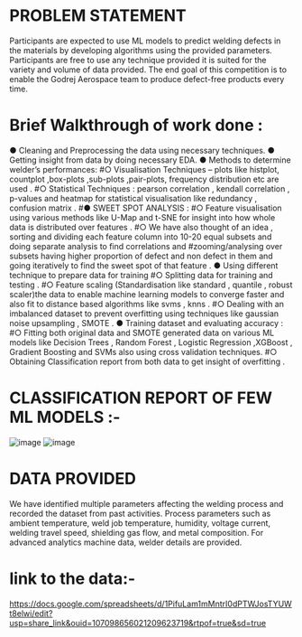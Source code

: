 # PROBLEM STATEMENT
Participants are expected to use ML models to predict welding defects in the materials by
developing algorithms using the provided parameters. Participants are free to use any
technique provided it is suited for the variety and volume of data provided.
The end goal of this competition is to enable the Godrej Aerospace team to produce
defect-free products every time.

# Brief Walkthrough of work done : 
●	 Cleaning and Preprocessing the data using necessary techniques. 
●	Getting insight from data by doing necessary EDA.
●	Methods to determine welder’s performances:
#○	Visualisation Techniques – plots like histplot, countplot ,box-plots ,sub-plots ,pair-plots, frequency distribution  etc are used .
#○	Statistical Techniques :  pearson correlation , kendall correlation , p-values and heatmap for statistical visualisation  like redundancy , confusion matrix .
#●	SWEET SPOT ANALYSIS :
#○	Feature visualisation using various methods like U-Map and t-SNE for insight into how whole data is distributed over features . 
#○	We have also thought of an idea , sorting and dividing each feature column into 10-20 equal subsets and doing separate analysis to find correlations and #zooming/analysing over subsets having higher proportion of defect and non defect in them and going  iteratively to find the sweet spot of that feature .
●	Using different technique to prepare data for training 
#○	Splitting data for training and testing .
#○	Feature scaling (Standardisation like standard , quantile , robust scaler)the data to enable machine learning models to converge faster and also fit to distance based algorithms like svms , knns .
#○	Dealing with an imbalanced dataset to prevent overfitting using techniques like gaussian noise upsampling , SMOTE .
●	Training dataset and evaluating accuracy :
#○	Fitting both original data and SMOTE generated data on various ML models like Decision Trees , Random Forest , Logistic Regression ,XGBoost , Gradient Boosting and SVMs also using cross validation techniques.
#○	Obtaining Classification report from both data to get insight of overfitting .

# CLASSIFICATION REPORT OF FEW ML MODELS :-
![image](https://github.com/ariesiitr/-WeldRight-IITBOMBAY-TECHFEST/assets/100424180/f2cff5a5-9642-4063-8ab6-fb3d1247aa6b)
![image](https://github.com/ariesiitr/-WeldRight-IITBOMBAY-TECHFEST/assets/100424180/6bb56e21-5e04-4be6-863b-59cee6184457)



# DATA PROVIDED
We have identified multiple parameters affecting the welding process and recorded the
dataset from past activities. Process parameters such as ambient temperature, weld job
temperature, humidity, voltage current, welding travel speed, shielding gas flow, and metal
composition. For advanced analytics machine data, welder details are provided.
# link to the data:-
https://docs.google.com/spreadsheets/d/1PifuLam1mMntrI0dPTWJosTYUWt8elwi/edit?usp=share_link&ouid=107098656021209623719&rtpof=true&sd=true

